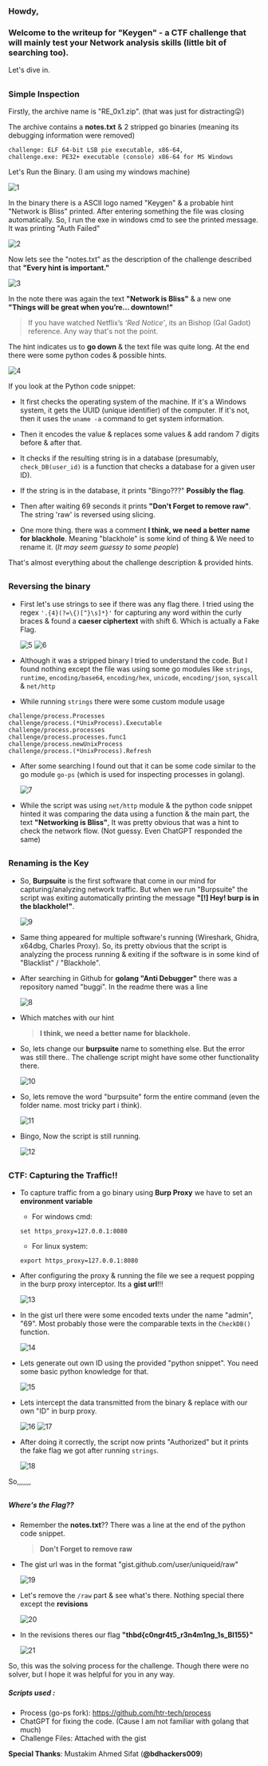 ### Howdy,

### Welcome to the writeup for **"Keygen"** - a CTF challenge that will mainly test your Network analysis skills (little bit of searching too).
Let's dive in.

##

### Simple Inspection

Firstly, the archive name is "RE_0x1.zip". (that was just for distracting😛)

The archive contains a **notes.txt** & 2 stripped go binaries (meaning its debugging information were removed)

```
challenge: ELF 64-bit LSB pie executable, x86-64,
challenge.exe: PE32+ executable (console) x86-64 for MS Windows
```

Let's Run the Binary. (I am using my windows machine)

![1](https://user-images.githubusercontent.com/56682134/258880567-198667cb-d8f6-4d3b-bd23-08b120a18960.png)

In the binary there is a ASCII logo named "Keygen" & a probable hint "Network is Bliss" printed.
After entering something the file was closing automatically. So, I run the exe in windows cmd to see the printed message.
It was printing "Auth Failed"

![2](https://user-images.githubusercontent.com/56682134/258880627-76246948-ceaa-461e-b54b-8b80cef73287.png)

Now lets see the "notes.txt"  as the description of the challenge described that **"Every hint is important."**

![3](https://user-images.githubusercontent.com/56682134/258880647-86869290-d133-4796-816a-ea78139e2514.png)

In the note there was again the text **"Network is Bliss"** & a new one **"Things will be great when you’re… downtown!"**
> If you have watched Netflix’s *‘Red Notice’*, its an Bishop (Gal Gadot) reference. Any way that's not the point.

The hint indicates us to **go down** & the text file was quite long. At the end there were some python codes & possible hints.

![4](https://user-images.githubusercontent.com/56682134/258880666-c992afdc-0622-4f5d-a3b7-1b98ac302801.png)


If you look at the Python code snippet:
- It first checks the operating system of the machine. If it's a Windows system, it gets the UUID (unique identifier) of the computer. If it's not, then it uses the `uname -a` command to get system information.
- Then it encodes the value & replaces some values & add random 7 digits before & after that.
- It checks if the resulting string is in a database (presumably, `check_DB(user_id)` is a function that checks a database for a given user ID).
- If the string is in the database, it prints "Bingo???" **Possibly the flag**.
- Then after waiting 69 seconds it prints **"Don't Forget to remove raw"**. The string 'raw' is reversed using slicing.

- One more thing. there was a comment **I think, we need a better name for blackhole**. Meaning "blackhole" is some kind of thing & We need to rename it. (*It may seem guessy to some people*)

That's almost everything about the challenge description & provided hints.

##

### Reversing the binary

- First let's use strings to see if there was any flag there. I tried using the regex `'.{4}(?=\{)[^}\s]*}'` for capturing any word within the curly braces & found a **caeser ciphertext** with shift 6. Which is actually a Fake Flag.

  ![5](https://user-images.githubusercontent.com/56682134/258881203-f24da5a3-8ab6-4d83-bac8-93add7e175fa.png)
  ![6](https://user-images.githubusercontent.com/56682134/258881220-7fdf1036-3555-4e9d-9ae8-2fa839de7396.png)

- Although it was a stripped binary I tried to understand the code. But I found nothing except the file was using some go modules like `strings`, `runtime`, `encoding/base64`, `encoding/hex`, `unicode`, `encoding/json`, `syscall` & `net/http`

- While running `strings` there were some custom module usage
```
challenge/process.Processes
challenge/process.(*UnixProcess).Executable
challenge/process.processes
challenge/process.processes.func1
challenge/process.newUnixProcess
challenge/process.(*UnixProcess).Refresh
```
- After some searching I found out that it can be some code similar to the go module `go-ps` (which is used for inspecting processes in golang).

  ![7](https://user-images.githubusercontent.com/56682134/258881274-6abccc2f-b0dc-4ab6-ae32-6ca90064fe4a.png)

- While the script was using `net/http` module & the python code snippet hinted it was comparing the data using a function & the main part, the text **"Networking is Bliss"**, It was pretty obvious that was a hint to check the network flow. (Not guessy. Even ChatGPT responded the same)

##

### Renaming is the Key

- So, **Burpsuite** is the first software that come in our mind for capturing/analyzing network traffic. But when we run "Burpsuite" the script was exiting automatically printing the message **"[!] Hey! burp is in the blackhole!"**.

  ![9](https://user-images.githubusercontent.com/56682134/258881304-24a2de1e-5954-4634-90e6-884543a7631c.png)

- Same thing appeared for multiple software's running (Wireshark, Ghidra, x64dbg, Charles Proxy). So, its pretty obvious that the script is analyzing the process running & exiting if the software is in some kind of "Blacklist" / "Blackhole".

- After searching in Github for **golang "Anti Debugger"** there was a repository named "buggi". In the readme there was a line

  ![8](https://user-images.githubusercontent.com/56682134/258881332-b38aec2a-012d-44a4-ada5-a1d3d7082455.png)

- Which matches with our hint
  > **I think, we need a better name for blackhole.**

- So, lets change our **burpsuite** name to something else. But the error was still there.. The challenge script might have some other functionality there.

  ![10](https://user-images.githubusercontent.com/56682134/258881550-023e7cea-72e0-4339-8824-aa64a81543f7.png)

- So, lets remove the word "burpsuite" form the entire command (even the folder name. most tricky part i think).

  ![11](https://user-images.githubusercontent.com/56682134/258881569-348f788d-c39f-4cea-a730-484217d64583.png)

- Bingo, Now the script is still running.

  ![12](https://user-images.githubusercontent.com/56682134/258881613-393dcee8-fa93-40b8-8d2d-d881aa46d293.png)

##

### CTF: Capturing the Traffic!!

- To capture traffic from a go binary using **Burp Proxy** we have to set an **environment variable**

  - For windows cmd:
  ```
  set https_proxy=127.0.0.1:8080
  ```
  - For linux system:
  ```
  export https_proxy=127.0.0.1:8080
  ```
- After configuring the proxy & running the file we see a request popping in the burp proxy interceptor. Its a **gist url**!!!

  ![13](https://user-images.githubusercontent.com/56682134/258881961-cc490835-b836-4e2d-8d31-6625473dce7f.png)

- In the gist url there were some encoded texts under the name "admin", "69". Most probably those were the comparable texts in the `CheckDB()` function.

  ![14](https://user-images.githubusercontent.com/56682134/258882246-c059ff1f-7b95-4add-816c-7de6a895e93b.png)

- Lets generate out own ID using the provided "python snippet". You need some basic python knowledge for that.

  ![15](https://user-images.githubusercontent.com/56682134/258882272-651face3-0fb4-4a37-b727-f3747755920d.png)

- Lets intercept the data transmitted from the binary & replace with our own "ID" in burp proxy.

  ![16](https://user-images.githubusercontent.com/56682134/258882298-8e0606aa-d987-4653-8208-6d53515a566b.png)
  ![17](https://user-images.githubusercontent.com/56682134/258882320-8b25a14e-a56d-4ebb-b624-79b5054d2df3.png)

- After doing it correctly, the script now prints "Authorized" but it prints the fake flag we got after running `strings`.

  ![18](https://user-images.githubusercontent.com/56682134/258882584-a6444af5-9deb-430a-85d6-30b9c1a67e40.png)

So,,,,,,,

##

##### Where's the Flag??

- Remember the **notes.txt**?? There was a line at the end of the python code snippet.
  > **Don't Forget to remove raw**

- The gist url was in the format "gist.github.com/user/uniqueid/raw"

  ![19](https://user-images.githubusercontent.com/56682134/258883129-ac0acdb9-13fd-42d0-85ce-80be34e4b45a.png)

- Let's remove the `/raw` part & see what's there. Nothing special there except the **revisions**

  ![20](https://user-images.githubusercontent.com/56682134/258883251-a1dba1e7-214a-4763-9b7d-56d545230f2c.png)


- In the revisions theres our flag **"thbd{c0ngr4t5_r3n4m1ng_1s_Bl155}"**

  ![21](https://user-images.githubusercontent.com/56682134/258883149-78b1d698-2149-4560-a51a-110d2a2fea2e.png)

So, this was the solving process for the challenge. Though there were no solver, but I hope it was helpful for you in any way.

##### Scripts used :
- Process (go-ps fork): https://github.com/htr-tech/process
- ChatGPT for fixing the code. (Cause I am not familiar with golang that much)
- Challenge Files: Attached with the gist

**Special Thanks**: Mustakim Ahmed Sifat (**@bdhackers009**)
